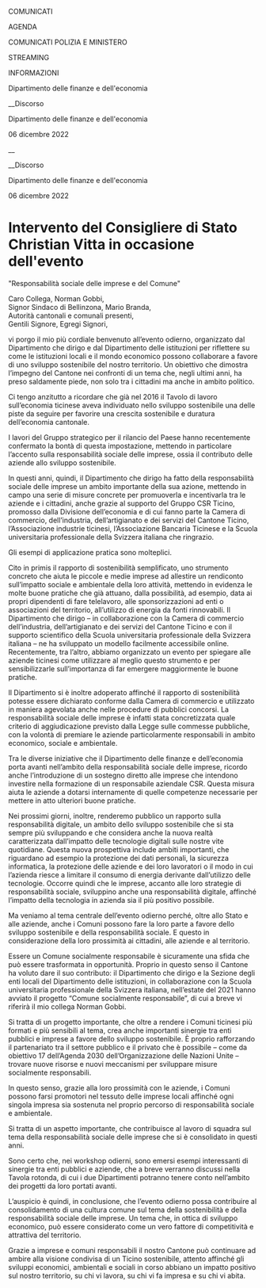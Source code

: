 COMUNICATI

AGENDA

COMUNICATI POLIZIA E MINISTERO

STREAMING

INFORMAZIONI

Dipartimento delle finanze e dell'economia  

__Discorso

Dipartimento delle finanze e dell'economia  

06 dicembre 2022

__

__Discorso

Dipartimento delle finanze e dell'economia  

06 dicembre 2022

# Intervento del Consigliere di Stato Christian Vitta in occasione dell'evento
"Responsabilità sociale delle imprese e del Comune"

  

Caro Collega, Norman Gobbi,  
Signor Sindaco di Bellinzona, Mario Branda,  
Autorità cantonali e comunali presenti,  
Gentili Signore, Egregi Signori,

  
vi porgo il mio più cordiale benvenuto all’evento odierno, organizzato dal
Dipartimento che dirigo e dal Dipartimento delle istituzioni per riflettere su
come le istituzioni locali e il mondo economico possono collaborare a favore
di uno sviluppo sostenibile del nostro territorio. Un obiettivo che dimostra
l’impegno del Cantone nei confronti di un tema che, negli ultimi anni, ha
preso saldamente piede, non solo tra i cittadini ma anche in ambito politico.

Ci tengo anzitutto a ricordare che già nel 2016 il Tavolo di lavoro
sull’economia ticinese aveva individuato nello sviluppo sostenibile una delle
piste da seguire per favorire una crescita sostenibile e duratura
dell’economia cantonale.

I lavori del Gruppo strategico per il rilancio del Paese hanno recentemente
confermato la bontà di questa impostazione, mettendo in particolare l’accento
sulla responsabilità sociale delle imprese, ossia il contributo delle aziende
allo sviluppo sostenibile.

In questi anni, quindi, il Dipartimento che dirigo ha fatto della
responsabilità sociale delle imprese un ambito importante della sua azione,
mettendo in campo una serie di misure concrete per promuoverla e incentivarla
tra le aziende e i cittadini, anche grazie al supporto del Gruppo CSR Ticino,
promosso dalla Divisione dell’economia e di cui fanno parte la Camera di
commercio, dell’industria, dell’artigianato e dei servizi del Cantone Ticino,
l’Associazione industrie ticinesi, l’Associazione Bancaria Ticinese e la
Scuola universitaria professionale della Svizzera italiana che ringrazio.

Gli esempi di applicazione pratica sono molteplici.

Cito in primis il rapporto di sostenibilità semplificato, uno strumento
concreto che aiuta le piccole e medie imprese ad allestire un rendiconto
sull’impatto sociale e ambientale della loro attività, mettendo in evidenza le
molte buone pratiche che già attuano, dalla possibilità, ad esempio, data ai
propri dipendenti di fare telelavoro, alle sponsorizzazioni ad enti o
associazioni del territorio, all’utilizzo di energia da fonti rinnovabili. Il
Dipartimento che dirigo – in collaborazione con la Camera di commercio
dell’industria, dell’artigianato e dei servizi del Cantone Ticino e con il
supporto scientifico della Scuola universitaria professionale della Svizzera
italiana – ne ha sviluppato un modello facilmente accessibile online.
Recentemente, tra l’altro, abbiamo organizzato un evento per spiegare alle
aziende ticinesi come utilizzare al meglio questo strumento e per
sensibilizzarle sull’importanza di far emergere maggiormente le buone
pratiche.

Il Dipartimento si è inoltre adoperato affinché il rapporto di sostenibilità
potesse essere dichiarato conforme dalla Camera di commercio e utilizzato in
maniera agevolata anche nelle procedure di pubblici concorsi. La
responsabilità sociale delle imprese è infatti stata concretizzata quale
criterio di aggiudicazione previsto dalla Legge sulle commesse pubbliche, con
la volontà di premiare le aziende particolarmente responsabili in ambito
economico, sociale e ambientale.

Tra le diverse iniziative che il Dipartimento delle finanze e dell’economia
porta avanti nell’ambito della responsabilità sociale delle imprese, ricordo
anche l’introduzione di un sostegno diretto alle imprese che intendono
investire nella formazione di un responsabile aziendale CSR. Questa misura
aiuta le aziende a dotarsi internamente di quelle competenze necessarie per
mettere in atto ulteriori buone pratiche.

Nei prossimi giorni, inoltre, renderemo pubblico un rapporto sulla
responsabilità digitale, un ambito dello sviluppo sostenibile che si sta
sempre più sviluppando e che considera anche la nuova realtà caratterizzata
dall’impatto delle tecnologie digitali sulle nostre vite quotidiane. Questa
nuova prospettiva include ambiti importanti, che riguardano ad esempio la
protezione dei dati personali, la sicurezza informatica, la protezione delle
aziende e dei loro lavoratori o il modo in cui l’azienda riesce a limitare il
consumo di energia derivante dall’utilizzo delle tecnologie. Occorre quindi
che le imprese, accanto alle loro strategie di responsabilità sociale,
sviluppino anche una responsabilità digitale, affinché l’impatto della
tecnologia in azienda sia il più positivo possibile.

Ma veniamo al tema centrale dell’evento odierno perché, oltre allo Stato e
alle aziende, anche i Comuni possono fare la loro parte a favore dello
sviluppo sostenibile e della responsabilità sociale. E questo in
considerazione della loro prossimità ai cittadini, alle aziende e al
territorio.

Essere un Comune socialmente responsabile è sicuramente una sfida che può
essere trasformata in opportunità. Proprio in questo senso il Cantone ha
voluto dare il suo contributo: il Dipartimento che dirigo e la Sezione degli
enti locali del Dipartimento delle istituzioni, in collaborazione con la
Scuola universitaria professionale della Svizzera italiana, nell’estate del
2021 hanno avviato il progetto “Comune socialmente responsabile”, di cui a
breve vi riferirà il mio collega Norman Gobbi.

Si tratta di un progetto importante, che oltre a rendere i Comuni ticinesi più
formati e più sensibili al tema, crea anche importanti sinergie tra enti
pubblici e imprese a favore dello sviluppo sostenibile. È proprio rafforzando
il partenariato tra il settore pubblico e il privato che è possibile – come da
obiettivo 17 dell’Agenda 2030 dell’Organizzazione delle Nazioni Unite –
trovare nuove risorse e nuovi meccanismi per sviluppare misure socialmente
responsabili.

In questo senso, grazie alla loro prossimità con le aziende, i Comuni possono
farsi promotori nel tessuto delle imprese locali affinché ogni singola impresa
sia sostenuta nel proprio percorso di responsabilità sociale e ambientale.

Si tratta di un aspetto importante, che contribuisce al lavoro di squadra sul
tema della responsabilità sociale delle imprese che si è consolidato in questi
anni.

Sono certo che, nei workshop odierni, sono emersi esempi interessanti di
sinergie tra enti pubblici e aziende, che a breve verranno discussi nella
Tavola rotonda, di cui i due Dipartimenti potranno tenere conto nell’ambito
dei progetti da loro portati avanti.

L’auspicio è quindi, in conclusione, che l’evento odierno possa contribuire al
consolidamento di una cultura comune sul tema della sostenibilità e della
responsabilità sociale delle imprese. Un tema che, in ottica di sviluppo
economico, può essere considerato come un vero fattore di competitività e
attrattiva del territorio.

Grazie a imprese e comuni responsabili il nostro Cantone può continuare ad
ambire alla visione condivisa di un Ticino sostenibile, attento affinché gli
sviluppi economici, ambientali e sociali in corso abbiano un impatto positivo
sul nostro territorio, su chi vi lavora, su chi vi fa impresa e su chi vi
abita.


